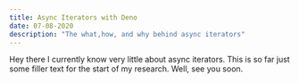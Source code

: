```yaml
---
title: Async Iterators with Deno
date: 07-08-2020
description: "The what,how, and why behind async iterators"
---
```


Hey there I currently know very little about async iterators. This is so far
just some filler text for the start of my research. Well, see you soon.